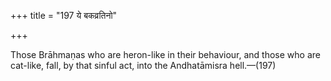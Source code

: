 +++
title = "197 ये बकव्रतिनो"

+++

Those Brāhmaṇas who are heron-like in their behaviour, and those who are cat-like, fall, by that sinful act, into the Andhatāmisra hell.—(197)